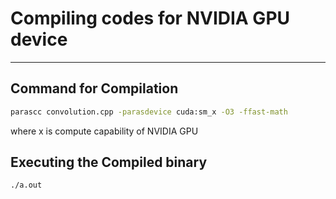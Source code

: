 # Compiling codes for NVIDIA GPU device
---

## Command for Compilation
```bash
parascc convolution.cpp -parasdevice cuda:sm_x -O3 -ffast-math
```
where x is compute capability of NVIDIA GPU

## Executing the Compiled binary
```bash
./a.out
```
